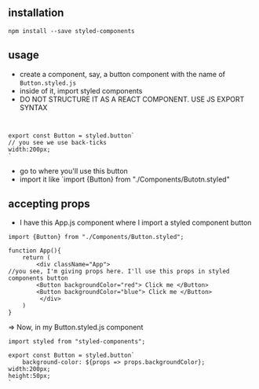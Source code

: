 ## installation

`npm install --save styled-components`

## usage

- create a component, say, a button component with the name of `Button.styled.js`
- inside of it, import styled components
- DO NOT STRUCTURE IT AS A REACT COMPONENT. USE JS EXPORT SYNTAX

```import styled from 'styled-components


export const Button = styled.button`
// you see we use back-ticks
width:200px;
`
```

- go to where you'll use this button
- import it like `import {Button} from "./Components/Butotn.styled"

## accepting props

- I have this App.js component where I import a styled component button

```
import {Button} from "./Components/Button.styled";

function App(){
    return (
        <div className="App">
//you see, I'm giving props here. I'll use this props in styled components button
        <Button backgroundColor="red"> Click me </Button>
        <Button backgroundColor="blue"> Click me </Button>
         </div>
    )
}

```

=> Now, in my Button.styled.js component

```
import styled from "styled-components";

export const Button = styled.button`
    background-color: ${props => props.backgroundColor};
width:200px;
height:50px;
`
```
